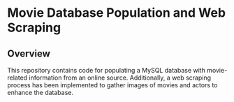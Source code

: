 # Movie Database Population and Web Scraping

## Overview

This repository contains code for populating a MySQL database with movie-related information from an online source. Additionally, a web scraping process has been implemented to gather images of movies and actors to enhance the database.
